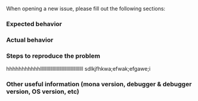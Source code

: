 When opening a new issue, please fill out the following sections:

### Expected behavior 

### Actual behavior

### Steps to reproduce the problem
hhhhhhhhhhhllllllllllllllllllllllllllllllllll
sdlkjfhkwa;efwak;efgawe;i
### Other useful information (mona version, debugger & debugger version, OS version, etc)
